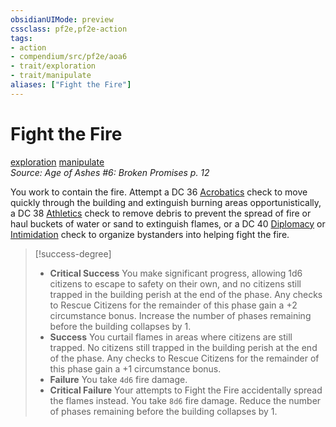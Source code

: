 ```yaml
---
obsidianUIMode: preview
cssclass: pf2e,pf2e-action
tags:
- action
- compendium/src/pf2e/aoa6
- trait/exploration
- trait/manipulate
aliases: ["Fight the Fire"]
---
```

# Fight the Fire
[exploration](rules/traits/exploration.md)  [manipulate](rules/traits/manipulate.md)  
*Source: Age of Ashes #6: Broken Promises p. 12*  


You work to contain the fire. Attempt a DC 36 [Acrobatics](compendium/skills.md#Acrobatics) check to move quickly through the building and extinguish burning areas opportunistically, a DC 38 [Athletics](compendium/skills.md#Athletics) check to remove debris to prevent the spread of fire or haul buckets of water or sand to extinguish flames, or a DC 40 [Diplomacy](compendium/skills.md#Diplomacy) or [Intimidation](compendium/skills.md#Intimidation) check to organize bystanders into helping fight the fire.

> [!success-degree] 
> - **Critical Success** You make significant progress, allowing 1d6 citizens to escape to safety on their own, and no citizens still trapped in the building perish at the end of the phase. Any checks to Rescue Citizens for the remainder of this phase gain a +2 circumstance bonus. Increase the number of phases remaining before the building collapses by 1.
> - **Success** You curtail flames in areas where citizens are still trapped. No citizens still trapped in the building perish at the end of the phase. Any checks to Rescue Citizens for the remainder of this phase gain a +1 circumstance bonus.
> - **Failure** You take `4d6` fire damage.
> - **Critical Failure** Your attempts to Fight the Fire accidentally spread the flames instead. You take `8d6` fire damage. Reduce the number of phases remaining before the building collapses by 1.